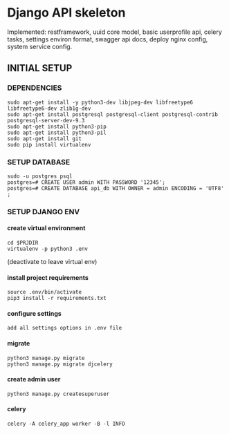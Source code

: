 # Django API skeleton

Implemented: restframework, uuid core model, basic userprofile api, celery tasks, settings environ format, swagger api docs,  deploy nginx config, system service config.

## INITIAL SETUP

### DEPENDENCIES
    sudo apt-get install -y python3-dev libjpeg-dev libfreetype6 libfreetype6-dev zlib1g-dev
    sudo apt-get install postgresql postgresql-client postgresql-contrib postgresql-server-dev-9.3
    sudo apt-get install python3-pip
    sudo apt-get install python3-pil
    sudo apt-get install git
    sudo pip install virtualenv

### SETUP DATABASE

    sudo -u postgres psql
    postgres=# CREATE USER admin WITH PASSWORD '12345';
    postgres=# CREATE DATABASE api_db WITH OWNER = admin ENCODING = 'UTF8' ;


### SETUP DJANGO ENV
#### create virtual environment
    cd $PRJDIR
    virtualenv -p python3 .env 
(deactivate to leave virtual env)

#### install project requirements
    source .env/bin/activate
    pip3 install -r requirements.txt

#### configure settings
    
    add all settings options in .env file

    
#### migrate
    python3 manage.py migrate
    python3 manage.py migrate djcelery    
    

#### create admin user
    python3 manage.py createsuperuser


#### celery
    celery -A celery_app worker -B -l INFO

